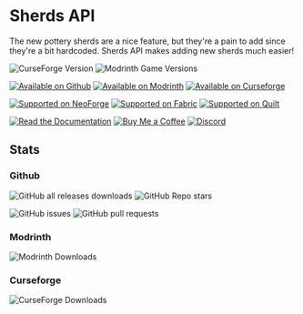# Sherds API
The new pottery sherds are a nice feature, but they're a pain to add since they're a bit hardcoded. Sherds API makes adding new sherds much easier!

![CurseForge Version](https://img.shields.io/curseforge/v/847583?label=latest)
![Modrinth Game Versions](https://img.shields.io/modrinth/game-versions/sherdsapi)

[![Available on Github](https://rawcdn.githack.com/intergrav/devins-badges/1aec26abb75544baec37249f42008b2fcc0e731f/assets/cozy/available/github_vector.svg)](https://github.com/thomasglasser/Sherds-API)
[![Available on Modrinth](https://rawcdn.githack.com/intergrav/devins-badges/1aec26abb75544baec37249f42008b2fcc0e731f/assets/cozy/available/modrinth_vector.svg)](https://modrinth.com/mod/sherdsapi)
[![Available on Curseforge](https://rawcdn.githack.com/intergrav/devins-badges/1aec26abb75544baec37249f42008b2fcc0e731f/assets/cozy/available/curseforge_vector.svg)](https://www.curseforge.com/minecraft/mc-mods/sherdsapi)

[![Supported on NeoForge](https://rawcdn.githack.com/thomasglasser/thomasglasser/1f85027a20670b89b94462ddd345af897b47ac17/files/badges/cozy/supported/neoforge_vector.svg)](https://modrinth.com/mod/sherdsapi/versions?l=neoforge)
[![Supported on Fabric](https://rawcdn.githack.com/intergrav/devins-badges/1aec26abb75544baec37249f42008b2fcc0e731f/assets/cozy/supported/fabric_vector.svg)](https://modrinth.com/mod/sherdsapi/versions?l=fabric)
[![Supported on Quilt](https://rawcdn.githack.com/intergrav/devins-badges/1aec26abb75544baec37249f42008b2fcc0e731f/assets/cozy/supported/quilt_vector.svg)](https://modrinth.com/mod/sherdsapi/versions?l=quilt)

[![Read the Documentation](https://rawcdn.githack.com/intergrav/devins-badges/1aec26abb75544baec37249f42008b2fcc0e731f/assets/cozy/documentation/ghpages_vector.svg)](https://github.com/thomasglasser/Sherds-API/wiki)
[![Buy Me a Coffee](https://rawcdn.githack.com/intergrav/devins-badges/1aec26abb75544baec37249f42008b2fcc0e731f/assets/cozy/donate/buymeacoffee-singular_vector.svg)](https://buymeacoffee.com/thomasglasser)
[![Discord](https://rawcdn.githack.com/intergrav/devins-badges/1aec26abb75544baec37249f42008b2fcc0e731f/assets/cozy/social/discord-singular_vector.svg)](https://discord.gg/tjf7CedM38)
## Stats
### Github
![GitHub all releases downloads](https://img.shields.io/github/downloads/thomasglasser/Sherds-API/total?color=blue)
![GitHub Repo stars](https://img.shields.io/github/stars/thomasglasser/Sherds-API)

![GitHub issues](https://img.shields.io/github/issues/thomasglasser/Sherds-API)
![GitHub pull requests](https://img.shields.io/github/issues-pr/thomasglasser/Sherds-API)
### Modrinth
![Modrinth Downloads](https://img.shields.io/modrinth/dt/sherdsapi)
### Curseforge
![CurseForge Downloads](https://img.shields.io/curseforge/dt/847583?color=orange)
